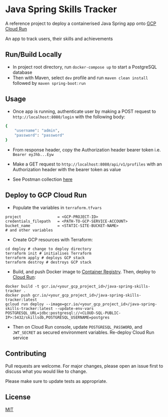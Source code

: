 # Java Spring Skills Tracker

A reference project to deploy a containerised Java Spring app onto [GCP Cloud Run](https://cloud.google.com/run)

An app to track users, their skills and achievements

## Run/Build Locally

- In project root directory, run `docker-compose up` to start a PostgreSQL database
- Then with Maven, select `dev` profile and run `maven clean install` followed by `maven spring-boot:run`

## Usage

- Once app is running, authenticate user by making a POST request to `http://localhost:8080/login` with the following body:

```bash
{
    "username": "admin",
    "password": "password"
}
```

- From response header, copy the Authorization header bearer token i.e. `Bearer eyJhb...Eyw`

- Make a GET request to `http://localhost:8080/api/v1/profiles` with an Authorization header with the bearer token as value

- See Postman collection [here](https://www.getpostman.com/collections/b8d3e24049479e11bdbd)

## Deploy to GCP Cloud Run

- Populate the variables in `terraform.tfvars`

```
project                = <GCP-PROJECT-ID>
credentials_filepath   = <PATH-TO-GCP-SERVICE-ACCOUNT>
bucket_name            = <STATIC-SITE-BUCKET-NAME>
# and other variables
```

- Create GCP resources with Terraform:

```
cd deploy # change to deploy directory
terraform init # initialises Terraform
terraform apply # deploys GCP stack
terraform destroy # destroys GCP stack
```

- Build, and push Docker image to [Container Registry](https://cloud.google.com/container-registry). Then, deploy to [Cloud Run](https://cloud.google.com/run):

```
docker build -t gcr.io/<your_gcp_project_id>/java-spring-skills-tracker .
docker push gcr.io/<your_gcp_project_id>/java-spring-skills-tracker:latest
gcloud run deploy --image=gcr.io/<your_gcp_project_id>/java-spring-skills-tracker:latest --update-env-vars POSTGRESQL_URL=jdbc:postgresql://<CLOUD-SQL-PUBLIC-IP>:5432/skillsdb,POSTGRESQL_USERNAME=postgres
```

- Then on Cloud Run console, update `POSTGRESQL_PASSWORD`, and `JWT_SECRET` as secured environment variables. Re-deploy Cloud Run service

## Contributing

Pull requests are welcome. For major changes, please open an issue first to discuss what you would like to change.

Please make sure to update tests as appropriate.

## License

[MIT](https://choosealicense.com/licenses/mit/)
